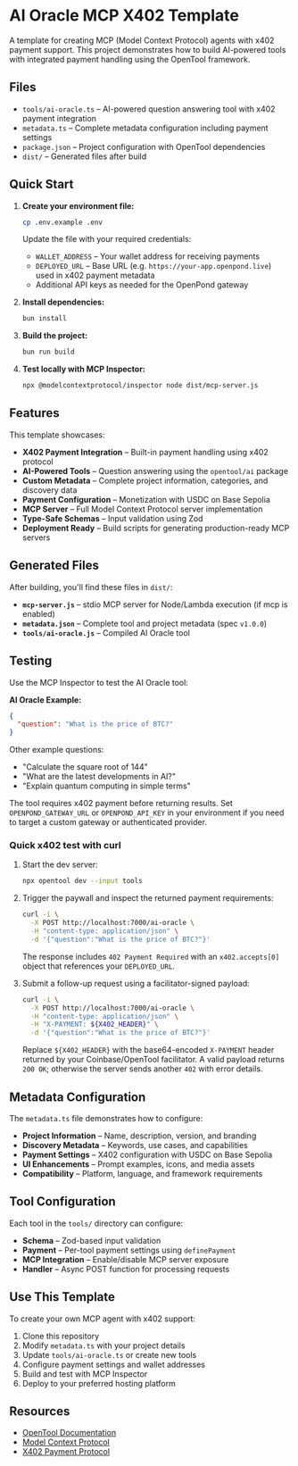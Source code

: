 # AI Oracle MCP X402 Template

A template for creating MCP (Model Context Protocol) agents with x402 payment support. This project demonstrates how to build AI-powered tools with integrated payment handling using the OpenTool framework.

## Files

- `tools/ai-oracle.ts` – AI-powered question answering tool with x402 payment integration
- `metadata.ts` – Complete metadata configuration including payment settings
- `package.json` – Project configuration with OpenTool dependencies
- `dist/` – Generated files after build

## Quick Start

1. **Create your environment file:**

   ```bash
   cp .env.example .env
   ```

   Update the file with your required credentials:

   - `WALLET_ADDRESS` – Your wallet address for receiving payments
   - `DEPLOYED_URL` – Base URL (e.g. `https://your-app.openpond.live`) used in x402 payment metadata
   - Additional API keys as needed for the OpenPond gateway

1. **Install dependencies:**

   ```bash
   bun install
   ```

1. **Build the project:**

   ```bash
   bun run build
   ```

1. **Test locally with MCP Inspector:**
   ```bash
   npx @modelcontextprotocol/inspector node dist/mcp-server.js
   ```

## Features

This template showcases:

- **X402 Payment Integration** – Built-in payment handling using x402 protocol
- **AI-Powered Tools** – Question answering using the `opentool/ai` package
- **Custom Metadata** – Complete project information, categories, and discovery data
- **Payment Configuration** – Monetization with USDC on Base Sepolia
- **MCP Server** – Full Model Context Protocol server implementation
- **Type-Safe Schemas** – Input validation using Zod
- **Deployment Ready** – Build scripts for generating production-ready MCP servers

## Generated Files

After building, you'll find these files in `dist/`:

- **`mcp-server.js`** – stdio MCP server for Node/Lambda execution (if mcp is enabled)
- **`metadata.json`** – Complete tool and project metadata (spec `v1.0.0`)
- **`tools/ai-oracle.js`** – Compiled AI Oracle tool

## Testing

Use the MCP Inspector to test the AI Oracle tool:

**AI Oracle Example:**

```json
{
  "question": "What is the price of BTC?"
}
```

Other example questions:

- "Calculate the square root of 144"
- "What are the latest developments in AI?"
- "Explain quantum computing in simple terms"

The tool requires x402 payment before returning results. Set `OPENPOND_GATEWAY_URL` or `OPENPOND_API_KEY` in your environment if you need to target a custom gateway or authenticated provider.

### Quick x402 test with curl

1. Start the dev server:

   ```bash
   npx opentool dev --input tools
   ```

2. Trigger the paywall and inspect the returned payment requirements:

   ```bash
   curl -i \
     -X POST http://localhost:7000/ai-oracle \
     -H "content-type: application/json" \
     -d '{"question":"What is the price of BTC?"}'
   ```

   The response includes `402 Payment Required` with an `x402.accepts[0]` object that references your `DEPLOYED_URL`.

3. Submit a follow-up request using a facilitator-signed payload:

   ```bash
   curl -i \
     -X POST http://localhost:7000/ai-oracle \
     -H "content-type: application/json" \
     -H "X-PAYMENT: ${X402_HEADER}" \
     -d '{"question":"What is the price of BTC?"}'
   ```

   Replace `${X402_HEADER}` with the base64-encoded `X-PAYMENT` header returned by your Coinbase/OpenTool facilitator. A valid payload returns `200 OK`; otherwise the server sends another `402` with error details.

## Metadata Configuration

The `metadata.ts` file demonstrates how to configure:

- **Project Information** – Name, description, version, and branding
- **Discovery Metadata** – Keywords, use cases, and capabilities
- **Payment Settings** – X402 configuration with USDC on Base Sepolia
- **UI Enhancements** – Prompt examples, icons, and media assets
- **Compatibility** – Platform, language, and framework requirements

## Tool Configuration

Each tool in the `tools/` directory can configure:

- **Schema** – Zod-based input validation
- **Payment** – Per-tool payment settings using `definePayment`
- **MCP Integration** – Enable/disable MCP server exposure
- **Handler** – Async POST function for processing requests

## Use This Template

To create your own MCP agent with x402 support:

1. Clone this repository
2. Modify `metadata.ts` with your project details
3. Update `tools/ai-oracle.ts` or create new tools
4. Configure payment settings and wallet addresses
5. Build and test with MCP Inspector
6. Deploy to your preferred hosting platform

## Resources

- [OpenTool Documentation](https://docs.openpond.dev)
- [Model Context Protocol](https://modelcontextprotocol.io)
- [X402 Payment Protocol](https://github.com/openpond/x402-spec)
